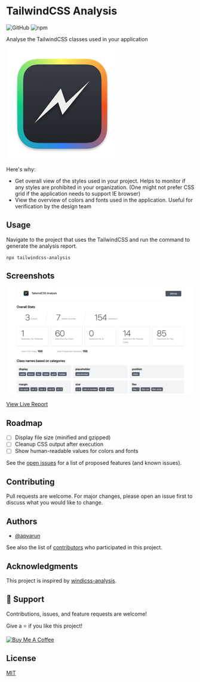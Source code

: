 # TailwindCSS Analysis

![GitHub](https://img.shields.io/github/license/apvarun/tailwindcss-analysis)
![npm](https://img.shields.io/npm/v/tailwindcss-analysis)

Analyse the TailwindCSS classes used in your application

![TailwindCSS Analysis](./app/src/assets/analysis-300px.png)

Here's why:

- Get overall view of the styles used in your project. Helps to monitor if any styles are prohibited in your organization. (One might not prefer CSS grid if the application needs to support IE browser)
- View the overview of colors and fonts used in the application. Useful for verification by the design team

## Usage

Navigate to the project that uses the TailwindCSS and run the command to generate the analysis report.

```
npx tailwindcss-analysis
```

## Screenshots

![TailwindCSS Analysis Report](./app/src/assets/screenshot.png)

[View Live Report](https://tailwindcss-analysis.netlify.app/)

## Roadmap

- [ ] Display file size (minified and gzipped)
- [ ] Cleanup CSS output after execution
- [ ] Show human-readable values for colors and fonts

See the [open issues](https://github.com/apvarun/tailwindcss-analysis/issues) for a list of proposed features (and known issues).

## Contributing

Pull requests are welcome. For major changes, please open an issue first to discuss what you would like to change.

## Authors

- [@apvarun](https://twitter.com/apvarun)

See also the list of [contributors](https://github.com/apvarun/tailwindcss-analysis/contributors) who participated in this project.


## Acknowledgments

This project is inspired by [windicss-analysis](https://github.com/windicss/windicss-analysis).

## 🤝 Support

Contributions, issues, and feature requests are welcome!

Give a ⭐️ if you like this project!

<a href="https://www.buymeacoffee.com/apvarun" target="_blank" rel="noopener"><img src="https://cdn.buymeacoffee.com/buttons/v2/default-yellow.png" height="40" width="145" alt="Buy Me A Coffee"></a>

## License

[MIT](LICENSE)
